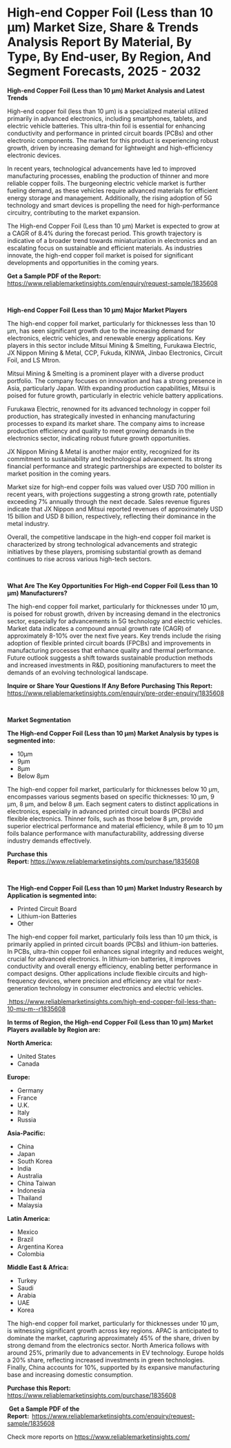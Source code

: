 <p><h1>High-end Copper Foil (Less than 10 μm) Market Size, Share & Trends Analysis Report By Material, By Type, By End-user, By Region, And Segment Forecasts, 2025 - 2032</h1></p><p><strong>High-end Copper Foil (Less than 10 μm) Market Analysis and Latest Trends</strong></p>
<p><p>High-end copper foil (less than 10 μm) is a specialized material utilized primarily in advanced electronics, including smartphones, tablets, and electric vehicle batteries. This ultra-thin foil is essential for enhancing conductivity and performance in printed circuit boards (PCBs) and other electronic components. The market for this product is experiencing robust growth, driven by increasing demand for lightweight and high-efficiency electronic devices.</p><p>In recent years, technological advancements have led to improved manufacturing processes, enabling the production of thinner and more reliable copper foils. The burgeoning electric vehicle market is further fueling demand, as these vehicles require advanced materials for efficient energy storage and management. Additionally, the rising adoption of 5G technology and smart devices is propelling the need for high-performance circuitry, contributing to the market expansion.</p><p>The High-end Copper Foil (Less than 10 μm) Market is expected to grow at a CAGR of 8.4% during the forecast period. This growth trajectory is indicative of a broader trend towards miniaturization in electronics and an escalating focus on sustainable and efficient materials. As industries innovate, the high-end copper foil market is poised for significant developments and opportunities in the coming years.</p></p>
<p><strong>Get a Sample PDF of the Report:&nbsp;</strong> <a href="https://www.reliablemarketinsights.com/enquiry/request-sample/1835608?utm_campaign=2564&utm_medium=2&utm_source=Github&utm_content=ia&utm_term=26032025&utm_id=high-end-copper-foil-less-than-10-mm">https://www.reliablemarketinsights.com/enquiry/request-sample/1835608</a></p>
<p>&nbsp;</p>
<p><strong>High-end Copper Foil (Less than 10 μm) Major Market Players</strong></p>
<p><p>The high-end copper foil market, particularly for thicknesses less than 10 μm, has seen significant growth due to the increasing demand for electronics, electric vehicles, and renewable energy applications. Key players in this sector include Mitsui Mining & Smelting, Furukawa Electric, JX Nippon Mining & Metal, CCP, Fukuda, KINWA, Jinbao Electronics, Circuit Foil, and LS Mtron.</p><p>Mitsui Mining & Smelting is a prominent player with a diverse product portfolio. The company focuses on innovation and has a strong presence in Asia, particularly Japan. With expanding production capabilities, Mitsui is poised for future growth, particularly in electric vehicle battery applications.</p><p>Furukawa Electric, renowned for its advanced technology in copper foil production, has strategically invested in enhancing manufacturing processes to expand its market share. The company aims to increase production efficiency and quality to meet growing demands in the electronics sector, indicating robust future growth opportunities.</p><p>JX Nippon Mining & Metal is another major entity, recognized for its commitment to sustainability and technological advancement. Its strong financial performance and strategic partnerships are expected to bolster its market position in the coming years.</p><p>Market size for high-end copper foils was valued over USD 700 million in recent years, with projections suggesting a strong growth rate, potentially exceeding 7% annually through the next decade. Sales revenue figures indicate that JX Nippon and Mitsui reported revenues of approximately USD 15 billion and USD 8 billion, respectively, reflecting their dominance in the metal industry.</p><p>Overall, the competitive landscape in the high-end copper foil market is characterized by strong technological advancements and strategic initiatives by these players, promising substantial growth as demand continues to rise across various high-tech sectors.</p></p>
<p>&nbsp;</p>
<p><strong>What Are The Key Opportunities For High-end Copper Foil (Less than 10 μm) Manufacturers?</strong></p>
<p><p>The high-end copper foil market, particularly for thicknesses under 10 μm, is poised for robust growth, driven by increasing demand in the electronics sector, especially for advancements in 5G technology and electric vehicles. Market data indicates a compound annual growth rate (CAGR) of approximately 8-10% over the next five years. Key trends include the rising adoption of flexible printed circuit boards (FPCBs) and improvements in manufacturing processes that enhance quality and thermal performance. Future outlook suggests a shift towards sustainable production methods and increased investments in R&D, positioning manufacturers to meet the demands of an evolving technological landscape.</p></p>
<p><strong>Inquire or Share Your Questions If Any Before Purchasing This Report:</strong> <a href="https://www.reliablemarketinsights.com/enquiry/pre-order-enquiry/1835608?utm_campaign=2564&utm_medium=2&utm_source=Github&utm_content=ia&utm_term=26032025&utm_id=high-end-copper-foil-less-than-10-mm">https://www.reliablemarketinsights.com/enquiry/pre-order-enquiry/1835608</a></p>
<p>&nbsp;</p>
<p><strong>Market Segmentation</strong></p>
<p><strong>The High-end Copper Foil (Less than 10 μm) Market Analysis by types is segmented into:</strong></p>
<p><ul><li>10μm</li><li>9μm</li><li>8μm</li><li>Below 8μm</li></ul></p>
<p><p>The high-end copper foil market, particularly for thicknesses below 10 μm, encompasses various segments based on specific thicknesses: 10 μm, 9 μm, 8 μm, and below 8 μm. Each segment caters to distinct applications in electronics, especially in advanced printed circuit boards (PCBs) and flexible electronics. Thinner foils, such as those below 8 μm, provide superior electrical performance and material efficiency, while 8 μm to 10 μm foils balance performance with manufacturability, addressing diverse industry demands effectively.</p></p>
<p><strong>Purchase this Report:&nbsp;</strong><a href="https://www.reliablemarketinsights.com/purchase/1835608?utm_campaign=2564&utm_medium=2&utm_source=Github&utm_content=ia&utm_term=26032025&utm_id=high-end-copper-foil-less-than-10-mm">https://www.reliablemarketinsights.com/purchase/1835608</a></p>
<p>&nbsp;</p>
<p><strong>The High-end Copper Foil (Less than 10 μm) Market Industry Research by Application is segmented into:</strong></p>
<p><ul><li>Printed Circuit Board</li><li>Lithium-ion Batteries</li><li>Other</li></ul></p>
<p><p>The high-end copper foil market, particularly foils less than 10 μm thick, is primarily applied in printed circuit boards (PCBs) and lithium-ion batteries. In PCBs, ultra-thin copper foil enhances signal integrity and reduces weight, crucial for advanced electronics. In lithium-ion batteries, it improves conductivity and overall energy efficiency, enabling better performance in compact designs. Other applications include flexible circuits and high-frequency devices, where precision and efficiency are vital for next-generation technology in consumer electronics and electric vehicles.</p></p>
<p><a href="https://www.reliablemarketinsights.com/high-end-copper-foil-less-than-10-mu-m--r1835608?utm_campaign=2564&utm_medium=2&utm_source=Github&utm_content=ia&utm_term=26032025&utm_id=high-end-copper-foil-less-than-10-mm">&nbsp;https://www.reliablemarketinsights.com/high-end-copper-foil-less-than-10-mu-m--r1835608</a></p>
<p><strong>In terms of Region, the High-end Copper Foil (Less than 10 μm) Market Players available by Region are:</strong></p>
<p>
    <p> <strong> North America: </strong>
        <ul>
            <li>United States</li>
            <li>Canada</li>
        </ul>
        </p> 
    <p> <strong> Europe: </strong>
        <ul>
            <li>Germany</li>
            <li>France</li>
            <li>U.K.</li>
            <li>Italy</li>
            <li>Russia</li>
        </ul>
        </p> 
    <p> <strong> Asia-Pacific: </strong>
        <ul>
            <li>China</li>
            <li>Japan</li>
            <li>South Korea</li>
            <li>India</li>
            <li>Australia</li>
            <li>China Taiwan</li>
            <li>Indonesia</li>
            <li>Thailand</li>
            <li>Malaysia</li>
        </ul>
        </p> 
    <p> <strong> Latin America: </strong>
        <ul>
            <li>Mexico</li>
            <li>Brazil</li>
            <li>Argentina Korea</li>
            <li>Colombia</li>
        </ul>
        </p> 
    <p> <strong> Middle East & Africa: </strong>
        <ul>
            <li>Turkey</li>
            <li>Saudi</li>
            <li>Arabia</li>
            <li>UAE</li>
            <li>Korea</li>
        </ul>
    </p>
    </p>
<p><p>The high-end copper foil market, particularly for thicknesses under 10 μm, is witnessing significant growth across key regions. APAC is anticipated to dominate the market, capturing approximately 45% of the share, driven by strong demand from the electronics sector. North America follows with around 25%, primarily due to advancements in EV technology. Europe holds a 20% share, reflecting increased investments in green technologies. Finally, China accounts for 10%, supported by its expansive manufacturing base and increasing domestic consumption.</p></p>
<p><strong>Purchase this Report: </strong><a href="https://www.reliablemarketinsights.com/purchase/1835608?utm_campaign=2564&utm_medium=2&utm_source=Github&utm_content=ia&utm_term=26032025&utm_id=high-end-copper-foil-less-than-10-mm">https://www.reliablemarketinsights.com/purchase/1835608</a></p>
<p>&nbsp;<strong>Get a Sample PDF of the Report:&nbsp;&nbsp;</strong><a href="https://www.reliablemarketinsights.com/enquiry/request-sample/1835608?utm_campaign=2564&utm_medium=2&utm_source=Github&utm_content=ia&utm_term=26032025&utm_id=high-end-copper-foil-less-than-10-mm">https://www.reliablemarketinsights.com/enquiry/request-sample/1835608</a></p>
<p><strong></strong></p>
<p>Check more reports on <a href="https://www.reliablemarketinsights.com/?utm_campaign=2564&utm_medium=2&utm_source=Github&utm_content=ia&utm_term=26032025&utm_id=high-end-copper-foil-less-than-10-mm">https://www.reliablemarketinsights.com/</a></p>
